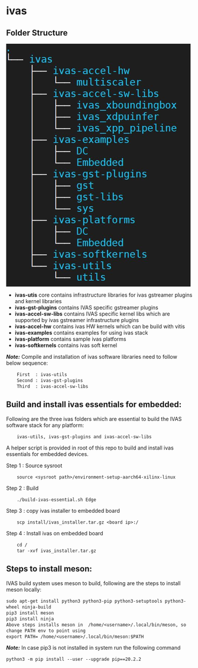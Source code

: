 # ivas

## Folder Structure

<img src = "./folder.JPG" align = "center">

- **ivas-utis** core contains infrastructure libraries for ivas gstreamer plugins and kernel libraries
- **ivas-gst-plugins** contains IVAS specific gstreamer plugins
- **ivas-accel-sw-libs** contains IVAS specific kernel libs which are supported by ivas gstreamer infrastructure plugins
- **ivas-accel-hw** contains ivas HW kernels which can be build with vitis
- **ivas-examples** contains examples for using ivas stack
- **ivas-platform** contains sample ivas platforms
- **ivas-softkernels** contains ivas soft kernel

***Note:*** Compile and installation of ivas software libraries need to follow below sequence:
```
	First  : ivas-utils
	Second : ivas-gst-plugins
	Third  : ivas-accel-sw-libs
```

## Build and install ivas essentials for embedded:
Following are the three ivas folders which are essential to build the IVAS software stack for any platform:
```
	ivas-utils, ivas-gst-plugins and ivas-accel-sw-libs
```
A helper script is provided in root of this repo to build and install ivas essentials for embedded devices.

Step 1 : Source sysroot
```
	source <sysroot path>/environment-setup-aarch64-xilinx-linux
```
Step 2 : Build
```
	./build-ivas-essential.sh Edge
```
Step 3 : copy ivas installer to embedded board
```
	scp install/ivas_installer.tar.gz <board ip>:/
```
Step 4 : Install ivas on embedded board
```
	cd /
	tar -xvf ivas_installer.tar.gz
```
## Steps to install meson:
IVAS build system uses meson to build, following are the steps to install meson locally:

```
sudo apt-get install python3 python3-pip python3-setuptools python3-wheel ninja-build
pip3 install meson 
pip3 install ninja
Above steps installs meson in  /home/<username>/.local/bin/meson, so change PATH env to point using
export PATH= /home/<username>/.local/bin/meson:$PATH
```
***Note:*** In case pip3 is not installed in system run the following command
```
python3 -m pip install --user --upgrade pip==20.2.2
```
